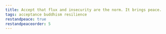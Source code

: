 ```yaml
---
title: Accept that flux and insecurity are the norm. It brings peace.
tags: acceptance buddhism resilience
restandpeace: true
restandpeaceorder: 5
---
```

